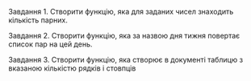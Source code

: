 Завдання 1. Створити функцію, яка для заданих чисел знаходить кількість парних.

Завдання 2. Створити функцію, яка за назвою дня тижня повертає список пар на цей день.

Завдання 3. Створити функцію, яка створює в документі таблицю з вказаною кількістю рядків і стовпців
